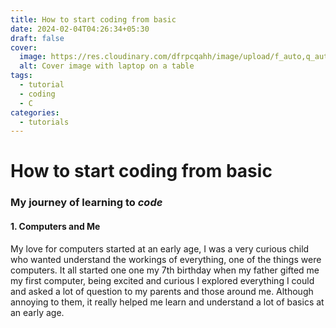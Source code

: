 ```yaml
---
title: How to start coding from basic
date: 2024-02-04T04:26:34+05:30
draft: false
cover:
  image: https://res.cloudinary.com/dfrpcqahh/image/upload/f_auto,q_auto/cover1
  alt: Cover image with laptop on a table
tags:
  - tutorial
  - coding
  - C
categories:
  - tutorials
---
```


# How to start coding from basic 

### My journey of learning to _code_
#### 1. Computers and Me
My love for computers started at an early age, I was a very curious child who wanted understand the workings of everything, one of the things were computers.
It all started one one my 7th birthday when my father gifted me my first computer, being excited and curious I explored everything I could and asked a lot of question to my parents and those around me. Although annoying to them, it really helped me learn and understand a lot of basics at an early age.
